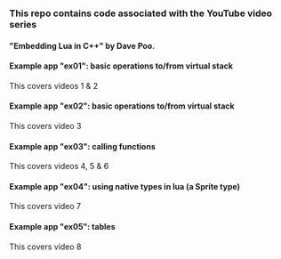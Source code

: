 
### This repo contains code associated with the YouTube video series

#### "Embedding Lua in C++" by Dave Poo.

#### Example app "ex01": basic operations to/from virtual stack
This covers videos 1 & 2

#### Example app "ex02": basic operations to/from virtual stack
This covers video 3

#### Example app "ex03": calling functions
This covers videos 4, 5 & 6

#### Example app "ex04": using native types in lua (a Sprite type)
This covers video 7

#### Example app "ex05": tables
This covers video 8
